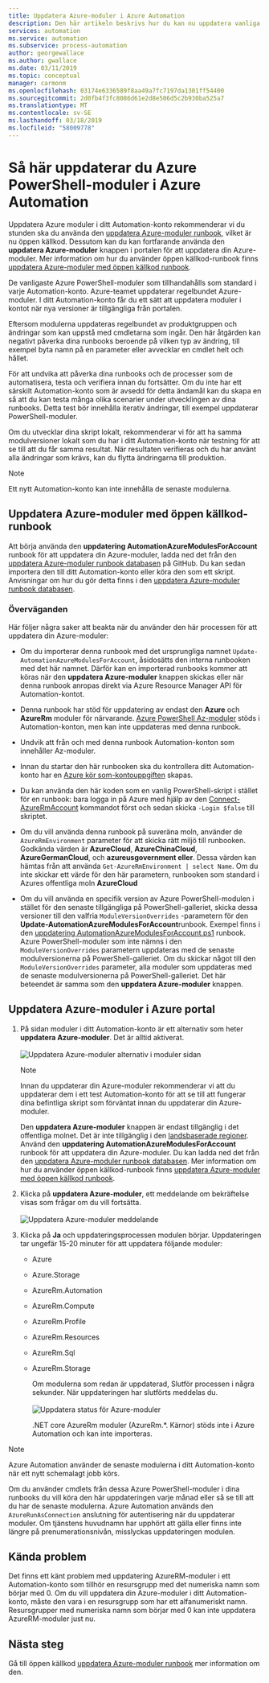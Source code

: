 ```yaml
---
title: Uppdatera Azure-moduler i Azure Automation
description: Den här artikeln beskrivs hur du kan nu uppdatera vanliga Azure PowerShell-moduler som tillhandahålls som standard i Azure Automation.
services: automation
ms.service: automation
ms.subservice: process-automation
author: georgewallace
ms.author: gwallace
ms.date: 03/11/2019
ms.topic: conceptual
manager: carmonm
ms.openlocfilehash: 03174e6336589f8aa49a7fc7197da1301ff54400
ms.sourcegitcommit: 2d0fb4f3fc8086d61e2d8e506d5c2b930ba525a7
ms.translationtype: MT
ms.contentlocale: sv-SE
ms.lasthandoff: 03/18/2019
ms.locfileid: "58009778"
---
```

# <a name="how-to-update-azure-powershell-modules-in-azure-automation"></a>Så här uppdaterar du Azure PowerShell-moduler i Azure Automation

Uppdatera Azure moduler i ditt Automation-konto rekommenderar vi du stunden ska du använda den [uppdatera Azure-moduler runbook](https://github.com/Microsoft/AzureAutomation-Account-Modules-Update), vilket är nu öppen källkod. Dessutom kan du kan fortfarande använda den **uppdatera Azure-moduler** knappen i portalen för att uppdatera din Azure-moduler. Mer information om hur du använder öppen källkod-runbook finns [uppdatera Azure-moduler med öppen källkod runbook](#open-source).

De vanligaste Azure PowerShell-moduler som tillhandahålls som standard i varje Automation-konto. Azure-teamet uppdaterar regelbundet Azure-moduler. I ditt Automation-konto får du ett sätt att uppdatera moduler i kontot när nya versioner är tillgängliga från portalen.

Eftersom modulerna uppdateras regelbundet av produktgruppen och ändringar som kan uppstå med cmdletarna som ingår. Den här åtgärden kan negativt påverka dina runbooks beroende på vilken typ av ändring, till exempel byta namn på en parameter eller avvecklar en cmdlet helt och hållet.

För att undvika att påverka dina runbooks och de processer som de automatisera, testa och verifiera innan du fortsätter. Om du inte har ett särskilt Automation-konto som är avsedd för detta ändamål kan du skapa en så att du kan testa många olika scenarier under utvecklingen av dina runbooks. Detta test bör innehålla iterativ ändringar, till exempel uppdaterar PowerShell-moduler. 

Om du utvecklar dina skript lokalt, rekommenderar vi för att ha samma modulversioner lokalt som du har i ditt Automation-konto när testning för att se till att du får samma resultat. När resultaten verifieras och du har använt alla ändringar som krävs, kan du flytta ändringarna till produktion.

> [!NOTE]
> Ett nytt Automation-konto kan inte innehålla de senaste modulerna.

## <a name="open-source"></a>Uppdatera Azure-moduler med öppen källkod-runbook

Att börja använda den **uppdatering AutomationAzureModulesForAccount** runbook för att uppdatera din Azure-moduler, ladda ned det från den [uppdatera Azure-moduler runbook databasen](https://github.com/Microsoft/AzureAutomation-Account-Modules-Update) på GitHub. Du kan sedan importera den till ditt Automation-konto eller köra den som ett skript. Anvisningar om hur du gör detta finns i den [uppdatera Azure-moduler runbook databasen](https://github.com/Microsoft/AzureAutomation-Account-Modules-Update).

### <a name="considerations"></a>Överväganden

Här följer några saker att beakta när du använder den här processen för att uppdatera din Azure-moduler:

* Om du importerar denna runbook med det ursprungliga namnet `Update-AutomationAzureModulesForAccount`, åsidosätts den interna runbooken med det här namnet. Därför kan en importerad runbooks kommer att köras när den **uppdatera Azure-moduler** knappen skickas eller när denna runbook anropas direkt via Azure Resource Manager API för Automation-kontot.

* Denna runbook har stöd för uppdatering av endast den **Azure** och **AzureRm** moduler för närvarande. [Azure PowerShell Az-moduler](/powershell/azure/new-azureps-module-az) stöds i Automation-konton, men kan inte uppdateras med denna runbook.

* Undvik att från och med denna runbook Automation-konton som innehåller Az-moduler.

* Innan du startar den här runbooken ska du kontrollera ditt Automation-konto har en [Azure kör som-kontouppgiften](manage-runas-account.md) skapas.

* Du kan använda den här koden som en vanlig PowerShell-skript i stället för en runbook: bara logga in på Azure med hjälp av den [Connect-AzureRmAccount](/powershell/module/azurerm.profile/connect-azurermaccount) kommandot först och sedan skicka `-Login $false` till skriptet.

* Om du vill använda denna runbook på suveräna moln, använder de `AzureRmEnvironment` parameter för att skicka rätt miljö till runbooken.  Godkända värden är **AzureCloud**, **AzureChinaCloud**, **AzureGermanCloud**, och **azureusgovernment eller**. Dessa värden kan hämtas från att använda `Get-AzureRmEnvironment | select Name`. Om du inte skickar ett värde för den här parametern, runbooken som standard i Azures offentliga moln **AzureCloud**

* Om du vill använda en specifik version av Azure PowerShell-modulen i stället för den senaste tillgängliga på PowerShell-galleriet, skicka dessa versioner till den valfria `ModuleVersionOverrides` -parametern för den **Update-AutomationAzureModulesForAccount**runbook. Exempel finns i den [uppdatering AutomationAzureModulesForAccount.ps1](https://github.com/Microsoft/AzureAutomation-Account-Modules-Update/blob/master/Update-AutomationAzureModulesForAccount.ps1
) runbook. Azure PowerShell-moduler som inte nämns i den `ModuleVersionOverrides` parametern uppdateras med de senaste modulversionerna på PowerShell-galleriet. Om du skickar något till den `ModuleVersionOverrides` parameter, alla moduler som uppdateras med de senaste modulversionerna på PowerShell-galleriet. Det här beteendet är samma som den **uppdatera Azure-moduler** knappen.

## <a name="update-azure-modules-in-the-azure-portal"></a>Uppdatera Azure-moduler i Azure portal

1. På sidan moduler i ditt Automation-konto är ett alternativ som heter **uppdatera Azure-moduler**. Det är alltid aktiverat.<br><br> ![Uppdatera Azure-moduler alternativ i moduler sidan](media/automation-update-azure-modules/automation-update-azure-modules-option.png)

   > [!NOTE]
   > Innan du uppdaterar din Azure-moduler rekommenderar vi att du uppdaterar dem i ett test Automation-konto för att se till att fungerar dina befintliga skript som förväntat innan du uppdaterar din Azure-moduler.
   >
   > Den **uppdatera Azure-moduler** knappen är endast tillgänglig i det offentliga molnet. Det är inte tillgänglig i den [landsbaserade regioner](https://azure.microsoft.com/global-infrastructure/). Använd den **uppdatering AutomationAzureModulesForAccount** runbook för att uppdatera din Azure-moduler. Du kan ladda ned det från den [uppdatera Azure-moduler runbook databasen](https://github.com/Microsoft/AzureAutomation-Account-Modules-Update). Mer information om hur du använder öppen källkod-runbook finns [uppdatera Azure-moduler med öppen källkod runbook](#open-source).

2. Klicka på **uppdatera Azure-moduler**, ett meddelande om bekräftelse visas som frågar om du vill fortsätta.<br><br> ![Uppdatera Azure-moduler meddelande](media/automation-update-azure-modules/automation-update-azure-modules-popup.png)

3. Klicka på **Ja** och uppdateringsprocessen modulen börjar. Uppdateringen tar ungefär 15-20 minuter för att uppdatera följande moduler:

   * Azure
   * Azure.Storage
   * AzureRm.Automation
   * AzureRm.Compute
   * AzureRm.Profile
   * AzureRm.Resources
   * AzureRm.Sql
   * AzureRm.Storage

     Om modulerna som redan är uppdaterad, Slutför processen i några sekunder. När uppdateringen har slutförts meddelas du.<br><br> ![Uppdatera status för Azure-moduler](media/automation-update-azure-modules/automation-update-azure-modules-updatestatus.png)

     .NET core AzureRm moduler (AzureRm.*. Kärnor) stöds inte i Azure Automation och kan inte importeras.

> [!NOTE]
> Azure Automation använder de senaste modulerna i ditt Automation-konto när ett nytt schemalagt jobb körs.  

Om du använder cmdlets från dessa Azure PowerShell-moduler i dina runbooks du vill köra den här uppdateringen varje månad eller så se till att du har de senaste modulerna. Azure Automation används den `AzureRunAsConnection` anslutning för autentisering när du uppdaterar moduler. Om tjänstens huvudnamn har upphört att gälla eller finns inte längre på prenumerationsnivån, misslyckas uppdateringen modulen.

## <a name="known-issues"></a>Kända problem

Det finns ett känt problem med uppdatering AzureRM-moduler i ett Automation-konto som tillhör en resursgrupp med det numeriska namn som börjar med 0. Om du vill uppdatera din Azure-moduler i ditt Automation-konto, måste den vara i en resursgrupp som har ett alfanumeriskt namn. Resursgrupper med numeriska namn som börjar med 0 kan inte uppdatera AzureRM-moduler just nu.

## <a name="next-steps"></a>Nästa steg

Gå till öppen källkod [uppdatera Azure-moduler runbook](https://github.com/Microsoft/AzureAutomation-Account-Modules-Update) mer information om den.
